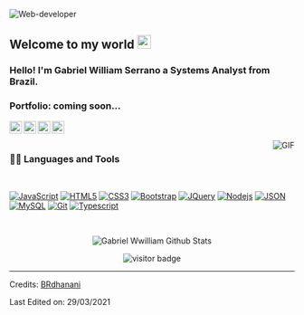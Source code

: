 ![Web-developer](https://avatars.githubusercontent.com/u/67422832?v=4)
    
## Welcome to my world <img src="https://github.com/TheDudeThatCode/TheDudeThatCode/blob/master/Assets/Earth.gif" width="24px">

### Hello! I'm Gabriel William Serrano a Systems Analyst from Brazil.

### Portfolio: coming soon...

<a href="https://www.linkedin.com/in/gabriel-william-3412251b9">
  <img align="left" alt="Gabriel William" width="22px" src="https://cdn.jsdelivr.net/npm/simple-icons@v3/icons/linkedin.svg" />
</a>
<a href="https://www.facebook.com/gabriel.william.9822">
  <img align="left" alt="Gabriel William" width="22px" src="https://cdn.jsdelivr.net/npm/simple-icons@v3/icons/facebook.svg" />
</a>
<a href="https://www.instagram.com/gabrielwilliam_s">
  <img align="left" alt="Gabriel William" width="22px" src="https://cdn.jsdelivr.net/npm/simple-icons@v3/icons/instagram.svg" />
</a>
<a href="https://youtu.be/X_zgw9GojSc">
  <img align="left" alt="Gabriel William" width="22px" src="https://cdn.jsdelivr.net/npm/simple-icons@v3/icons/youtube.svg" />
</a>

<br />
<br />

  <img align="right" alt="GIF" src="https://media.giphy.com/media/836HiJc7pgzy8iNXCn/giphy.gif" />
  
### 👨‍💻 Languages and Tools

<br />

[![JavaScript](https://img.shields.io/badge/-JavaScript-black?style=flat&logo=javascript&link=https://github.com/BRdhanani)](https://github.com/Gabriel-WilliamS) 
[![HTML5](https://img.shields.io/badge/-HTML5-E34F26?style=flat&logo=html5&logoColor=white&link=https://github.com/BRdhanani)](https://github.com/Gabriel-WilliamS) 
[![CSS3](https://img.shields.io/badge/-CSS3-1572B6?style=flat&logo=css3&link=https://github.com/BRdhanani)](https://github.com/Gabriel-WilliamS) 
[![Bootstrap](https://img.shields.io/badge/-Bootstrap-563D7C?style=flat&logo=bootstrap&link=https://github.com/BRdhanani)](https://github.com/Gabriel-WilliamS) 
[![JQuery](https://img.shields.io/badge/-JQuery-blue?style=flat&logo=jquery&link=https://github.com/BRdhanani)](https://github.com/Gabriel-WilliamS) 
[![Nodejs](https://img.shields.io/badge/-Nodejs-green?style=flat&logo=Node.js&link=https://github.com/BRdhanani)](https://github.com/Gabriel-WilliamS) 
[![JSON](https://img.shields.io/badge/-json-02569B?style=flat&logo=json&link=https://github.com/BRdhanani)](https://github.com/Gabriel-WilliamS)
[![MySQL](https://img.shields.io/badge/-MySQL-black?style=flat&logo=mysql&link=https://github.com/BRdhanani)](https://github.com/Gabriel-WilliamS)
[![Git](https://img.shields.io/badge/-Git-black?style=flat&logo=git&link=https://github.com/BRdhanani)](https://github.com/Gabriel-WilliamS) 
[![Typescript](https://img.shields.io/badge/-TypeScript-white?style=flat&logo=typescript&link=https://github.com/BRdhanani)](https://github.com/Gabriel-WilliamS)

<br>

<p align='center'>
  <img align="center" src="https://github-readme-stats.vercel.app/api?username=Gabriel-WilliamS&show_icons=true&title_color=fff&icon_color=79ff97&text_color=efefef&bg_color=24292e" alt="Gabriel Wwilliam Github Stats">
</p>

<p align='center'>
  <img src="https://visitor-badge.glitch.me/badge?page_id=Gabriel-WilliamS" alt="visitor badge"/>
</p>

-----

Credits: [BRdhanani](https://github.com/brdhanani)

Last Edited on: 29/03/2021
